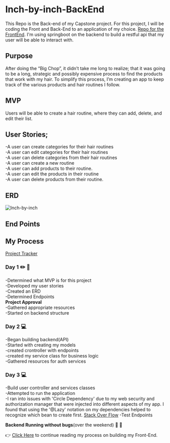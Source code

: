 # Inch-by-inch-BackEnd
This Repo is the Back-end of my Capstone project. For this project, I will be coding the Front and Back-End to an application of my choice.  [Repo for the FrontEnd](https://github.com/Cecilierenee/Inch-by-inch-FE). I'm using springboot on the backend to build a restful api that my user will be able to interact with.

## Purpose
After doing the “Big Chop”, it didn’t take me long to realize; that it was going to be a long, strategic and possibly expensive process to find the products that work with my hair. To simplify this process, I’m creating an app to keep track of the various products and hair routines I follow.

## MVP
Users will be able to create a hair routine, where they can add, delete, and edit their list.

## User Stories;
  -A user can create categories for their hair routines<br>
  -A user can edit categories for their hair routines<br>
  -A user can delete categories from their hair routines<br>
  -A user can create a new routine<br>
  -A user can add products to their routine.<br>
  -A user can edit the products in their routine<br>
  -A user can delete products from their routine.<br>

## ERD
![Inch-by-inch](https://user-images.githubusercontent.com/89564513/151240985-ef828ded-a24a-4370-9b95-593aa65f34bd.png)

## End Points

## My Process

[Project Tracker](https://github.com/users/Cecilierenee/projects/1/views/1)

### Day 1 :pencil2: :notebook_with_decorative_cover:
-Determined what MVP is for this project<br>
-Developed my user stories<br>
-Created an ERD<br>
-Determined Endpoints<br>
**Project Approval**<br>
-Gathered appropriate resources<br>
-Started on backend structure


### Day 2 :computer:
-Began building backend(API)<br>
  -Started with creating my models<br>
  -created crontroller with endpoints<br>
  -created my service class for business logic<br>
-Gathered resources for auth services 

### Day 3 :computer:
-Build user controller and services classes<br>
-Attempted to run the application<br>
  -I ran into issues with 'Circle Dependency' due to my web security and authorization manager that were injected into different aspects of my app. I found that using the    '@Lazy' notation on my dependencies helped to recognize which bean to create first. [Stack Over Flow](https://stackoverflow.com/questions/39823865/spring-boot-application-fails-to-start-due-to-a-circular-dependency-between-1-be)
-Test Endpoints<br>

**Backend Running without bugs**(over the weekend) :dancer: :tada: <br>

:point_right: [Click Here](https://github.com/Cecilierenee/Inch-by-inch-FE) to continue reading my process on building my Front-End.

